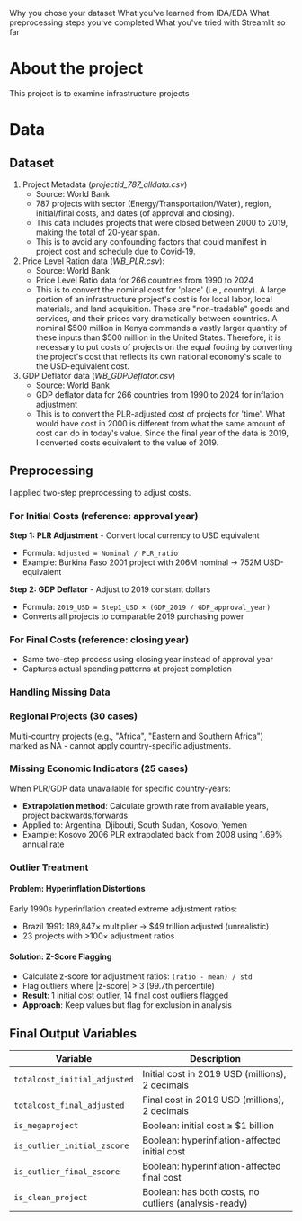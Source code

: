 Why you chose your dataset
What you've learned from IDA/EDA
What preprocessing steps you've completed
What you've tried with Streamlit so far

# About the project
This project is to examine infrastructure projects

# Data
## Dataset
1. Project Metadata (_projectid_787_alldata.csv_)
    - Source: World Bank
    - 787 projects with sector (Energy/Transportation/Water), region, initial/final costs, and dates (of approval and closing).
    - This data includes projects that were closed between 2000 to 2019, making the total of 20-year span.
    - This is to avoid any confounding factors that could manifest in project cost and schedule due to Covid-19.
2. Price Level Ration data (_WB_PLR.csv_): 
    - Source: World Bank
    - Price Level Ratio data for 266 countries from 1990 to 2024
    - This is to convert the nominal cost for 'place' (i.e., country). A large portion of an infrastructure project's cost is for local labor, local materials, and land acquisition. These are "non-tradable" goods and services, and their prices vary dramatically between countries. A nominal $500 million in Kenya commands a vastly larger quantity of these inputs than $500 million in the United States. Therefore, it is necessary to put costs of projects on the equal footing by converting the project's cost that reflects its own national economy's scale to the USD-equivalent cost. 
3. GDP Deflator data (_WB_GDPDeflator.csv_)
    - Source: World Bank
    - GDP deflator data for 266 countries from 1990 to 2024 for inflation adjustment
    - This is to convert the PLR-adjusted cost of projects for 'time'. What would have cost in 2000 is different from what the same amount of cost can do in today's value. Since the final year of the data is 2019, I converted costs equivalent to the value of 2019.

## Preprocessing

I applied two-step preprocessing to adjust costs.

### For Initial Costs (reference: approval year)
**Step 1: PLR Adjustment** - Convert local currency to USD equivalent
- Formula: `Adjusted = Nominal / PLR_ratio`
- Example: Burkina Faso 2001 project with 206M nominal → 752M USD-equivalent

**Step 2: GDP Deflator** - Adjust to 2019 constant dollars  
- Formula: `2019_USD = Step1_USD × (GDP_2019 / GDP_approval_year)`
- Converts all projects to comparable 2019 purchasing power

### For Final Costs (reference: closing year)
- Same two-step process using closing year instead of approval year
- Captures actual spending patterns at project completion


### Handling Missing Data

### Regional Projects (30 cases)
Multi-country projects (e.g., "Africa", "Eastern and Southern Africa") marked as NA - cannot apply country-specific adjustments.

### Missing Economic Indicators (25 cases)
When PLR/GDP data unavailable for specific country-years:
- **Extrapolation method**: Calculate growth rate from available years, project backwards/forwards
- Applied to: Argentina, Djibouti, South Sudan, Kosovo, Yemen
- Example: Kosovo 2006 PLR extrapolated back from 2008 using 1.69% annual rate


### Outlier Treatment
#### Problem: Hyperinflation Distortions
Early 1990s hyperinflation created extreme adjustment ratios:
- Brazil 1991: 189,847× multiplier → $49 trillion adjusted (unrealistic)
- 23 projects with >100× adjustment ratios

#### Solution: Z-Score Flagging
- Calculate z-score for adjustment ratios: `(ratio - mean) / std`
- Flag outliers where |z-score| > 3 (99.7th percentile)
- **Result**: 1 initial cost outlier, 14 final cost outliers flagged
- **Approach**: Keep values but flag for exclusion in analysis


## Final Output Variables

| Variable | Description |
|----------|-------------|
| `totalcost_initial_adjusted` | Initial cost in 2019 USD (millions), 2 decimals |
| `totalcost_final_adjusted` | Final cost in 2019 USD (millions), 2 decimals |
| `is_megaproject` | Boolean: initial cost ≥ $1 billion |
| `is_outlier_initial_zscore` | Boolean: hyperinflation-affected initial cost |
| `is_outlier_final_zscore` | Boolean: hyperinflation-affected final cost |
| `is_clean_project` | Boolean: has both costs, no outliers (analysis-ready) |

